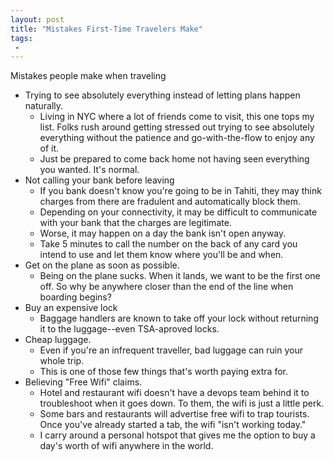 ```yaml
---
layout: post
title: "Mistakes First-Time Travelers Make"
tags:
 -
---
```

Mistakes people make when traveling

- Trying to see absolutely everything instead of letting plans happen naturally.
  - Living in NYC where a lot of friends come to visit, this one tops my list. Folks rush around getting stressed out trying to see absolutely everything without the patience and go-with-the-flow to enjoy any of it.
  - Just be prepared to come back home not having seen everything you wanted. It's normal.
- Not calling your bank before leaving
  - If you bank doesn't know you're going to be in Tahiti, they may think charges from there are fradulent and automatically block them.
  - Depending on your connectivity, it may be difficult to communicate with your bank that the charges are legitimate.
  - Worse, it may happen on a day the bank isn't open anyway.
  - Take 5 minutes to call the number on the back of any card you intend to use and let them know where you'll be and when.
- Get on the plane as soon as possible. 
  - Being on the plane sucks. When it lands, we want to be the first one off. So why be anywhere closer than the end of the line when boarding begins?
- Buy an expensive lock
  - Baggage handlers are known to take off your lock without returning it to the luggage--even TSA-aproved locks.
- Cheap luggage.
  - Even if you're an infrequent traveller, bad luggage can ruin your whole trip.
  - This is one of those few things that's worth paying extra for. 
- Believing "Free Wifi" claims.
  - Hotel and restaurant wifi doesn't have a devops team behind it to troubleshoot when it goes down. To them, the wifi is just a little perk.
  - Some bars and restaurants will advertise free wifi to trap tourists. Once you've already started a tab, the wifi "isn't working today."
  - I carry around a personal hotspot that gives me the option to buy a day's worth of wifi anywhere in the world. 

